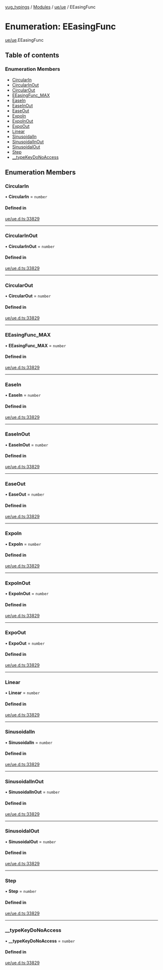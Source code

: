 [yug_typings](../README.md) / [Modules](../modules.md) / [ue/ue](../modules/ue_ue.md) / EEasingFunc

# Enumeration: EEasingFunc

[ue/ue](../modules/ue_ue.md).EEasingFunc

## Table of contents

### Enumeration Members

- [CircularIn](ue_ue.EEasingFunc.md#circularin)
- [CircularInOut](ue_ue.EEasingFunc.md#circularinout)
- [CircularOut](ue_ue.EEasingFunc.md#circularout)
- [EEasingFunc\_MAX](ue_ue.EEasingFunc.md#eeasingfunc_max)
- [EaseIn](ue_ue.EEasingFunc.md#easein)
- [EaseInOut](ue_ue.EEasingFunc.md#easeinout)
- [EaseOut](ue_ue.EEasingFunc.md#easeout)
- [ExpoIn](ue_ue.EEasingFunc.md#expoin)
- [ExpoInOut](ue_ue.EEasingFunc.md#expoinout)
- [ExpoOut](ue_ue.EEasingFunc.md#expoout)
- [Linear](ue_ue.EEasingFunc.md#linear)
- [SinusoidalIn](ue_ue.EEasingFunc.md#sinusoidalin)
- [SinusoidalInOut](ue_ue.EEasingFunc.md#sinusoidalinout)
- [SinusoidalOut](ue_ue.EEasingFunc.md#sinusoidalout)
- [Step](ue_ue.EEasingFunc.md#step)
- [\_\_typeKeyDoNoAccess](ue_ue.EEasingFunc.md#__typekeydonoaccess)

## Enumeration Members

### CircularIn

• **CircularIn** = `number`

#### Defined in

[ue/ue.d.ts:33829](https://github.com/YugMetaverse/yug_typings/blob/25cad34/ue/ue.d.ts#L33829)

___

### CircularInOut

• **CircularInOut** = `number`

#### Defined in

[ue/ue.d.ts:33829](https://github.com/YugMetaverse/yug_typings/blob/25cad34/ue/ue.d.ts#L33829)

___

### CircularOut

• **CircularOut** = `number`

#### Defined in

[ue/ue.d.ts:33829](https://github.com/YugMetaverse/yug_typings/blob/25cad34/ue/ue.d.ts#L33829)

___

### EEasingFunc\_MAX

• **EEasingFunc\_MAX** = `number`

#### Defined in

[ue/ue.d.ts:33829](https://github.com/YugMetaverse/yug_typings/blob/25cad34/ue/ue.d.ts#L33829)

___

### EaseIn

• **EaseIn** = `number`

#### Defined in

[ue/ue.d.ts:33829](https://github.com/YugMetaverse/yug_typings/blob/25cad34/ue/ue.d.ts#L33829)

___

### EaseInOut

• **EaseInOut** = `number`

#### Defined in

[ue/ue.d.ts:33829](https://github.com/YugMetaverse/yug_typings/blob/25cad34/ue/ue.d.ts#L33829)

___

### EaseOut

• **EaseOut** = `number`

#### Defined in

[ue/ue.d.ts:33829](https://github.com/YugMetaverse/yug_typings/blob/25cad34/ue/ue.d.ts#L33829)

___

### ExpoIn

• **ExpoIn** = `number`

#### Defined in

[ue/ue.d.ts:33829](https://github.com/YugMetaverse/yug_typings/blob/25cad34/ue/ue.d.ts#L33829)

___

### ExpoInOut

• **ExpoInOut** = `number`

#### Defined in

[ue/ue.d.ts:33829](https://github.com/YugMetaverse/yug_typings/blob/25cad34/ue/ue.d.ts#L33829)

___

### ExpoOut

• **ExpoOut** = `number`

#### Defined in

[ue/ue.d.ts:33829](https://github.com/YugMetaverse/yug_typings/blob/25cad34/ue/ue.d.ts#L33829)

___

### Linear

• **Linear** = `number`

#### Defined in

[ue/ue.d.ts:33829](https://github.com/YugMetaverse/yug_typings/blob/25cad34/ue/ue.d.ts#L33829)

___

### SinusoidalIn

• **SinusoidalIn** = `number`

#### Defined in

[ue/ue.d.ts:33829](https://github.com/YugMetaverse/yug_typings/blob/25cad34/ue/ue.d.ts#L33829)

___

### SinusoidalInOut

• **SinusoidalInOut** = `number`

#### Defined in

[ue/ue.d.ts:33829](https://github.com/YugMetaverse/yug_typings/blob/25cad34/ue/ue.d.ts#L33829)

___

### SinusoidalOut

• **SinusoidalOut** = `number`

#### Defined in

[ue/ue.d.ts:33829](https://github.com/YugMetaverse/yug_typings/blob/25cad34/ue/ue.d.ts#L33829)

___

### Step

• **Step** = `number`

#### Defined in

[ue/ue.d.ts:33829](https://github.com/YugMetaverse/yug_typings/blob/25cad34/ue/ue.d.ts#L33829)

___

### \_\_typeKeyDoNoAccess

• **\_\_typeKeyDoNoAccess** = `number`

#### Defined in

[ue/ue.d.ts:33829](https://github.com/YugMetaverse/yug_typings/blob/25cad34/ue/ue.d.ts#L33829)
